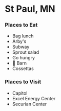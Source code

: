 # St Paul, MN

### Places to Eat
- Bag lunch
- Arby's
- Subway
- Sprout salad
- Go hungry
- :taco: Barn
- Cossettas

### Places to Visit
- Capitol
- Excel Energy Center
- Securian Center
